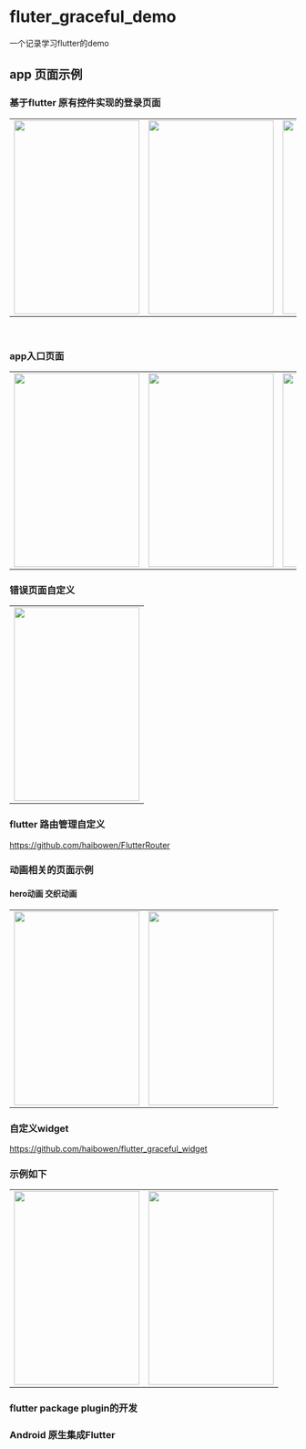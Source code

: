 # fluter_graceful_demo
一个记录学习flutter的demo
## app 页面示例
### 基于flutter 原有控件实现的登录页面

<table><tr>
<td><img src="https://s3.ax1x.com/2020/12/27/r5P2r9.jpg" width="220" height="340" border=0></td>
 <td><img src="https://s3.ax1x.com/2020/12/27/r5PgKJ.jpg" width="220"height="340" border=0></td>

  <td><img src="https://s3.ax1x.com/2020/12/27/r5P456.gif" width="220" height="340" border=0></td>
  <td><img src="https://s3.ax1x.com/2020/12/27/r5Ps8U.jpg" width="220" height="340" border=0></td>
</tr></table>

<br/>

### app入口页面

<table><tr>
  <td><img src="https://s3.ax1x.com/2020/12/27/r5PIPK.jpg" width="220" height="340" border=0></td>
<td><img src="https://s3.ax1x.com/2020/12/27/r5Py2F.gif" width="220" height="340" border=0></td>
<td><img src="https://s3.ax1x.com/2020/12/27/r5PfV1.jpg" width="220" height="340" border=0></td>
 <td><img src="https://s3.ax1x.com/2020/12/27/r5PfV1.jpg" width="220" height="340" border=0></td>
</tr></table>

### 错误页面自定义
<table><tr>
  <td><img src="https://s3.ax1x.com/2020/12/27/r5PhUx.jpg" width="220" height="340" border=0></td>
 </tr></table>

### flutter 路由管理自定义
https://github.com/haibowen/FlutterRouter
### 动画相关的页面示例
#### hero动画 交织动画
<table><tr>
  <td><img src="https://s3.ax1x.com/2020/12/27/r5PrCT.gif" width="220" height="340" border=0></td>
 
  <td><img src="https://s3.ax1x.com/2020/12/27/r5PrCT.gif" width="220" height="340" border=0></td>

 </tr></table>
 
### 自定义widget
https://github.com/haibowen/flutter_graceful_widget
### 示例如下
<table><tr>
  <td><img src="https://s3.ax1x.com/2020/12/27/r5PRbR.gif" width="220" height="340" border=0></td>
 
  <td><img src="https://s3.ax1x.com/2020/12/27/r5PRbR.gif" width="220" height="340" border=0></td>

 </tr></table>
 
 ### flutter package plugin的开发
 
 ### Android 原生集成Flutter
